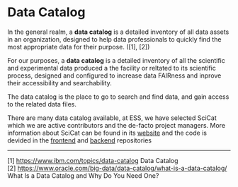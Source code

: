 # Data Catalog

In the general realm, a __data catalog__ is a detailed inventory of all data assets in an organization, designed to help data professionals to quickly find the most appropriate data for their purpose. ([1], [2])

For our purposes, a __data catalog__ is a detailed inventory of all the scientific and experimental data produced a the facility or reltated to its scientific process, designed and configured to increase data FAIRness and inprove their accessibility and searchability.

The data catalog is the place to go to search and find data, and gain access to the related data files.

There are many data catalog available, at ESS, we have selected SciCat which we are active contributors and the de-facto project managers.
More information about SciCat can be found in its [website](https://scicatproject.github.io/) and the code is devided in the [frontend](https://github.com/SciCatProject/frontend) and [backend](https://github.com/SciCatProject/scicat-backend-next) repositories

------
[1] <https://www.ibm.com/topics/data-catalog> Data Catalog  
[2] <https://www.oracle.com/big-data/data-catalog/what-is-a-data-catalog/> What Is a Data Catalog and Why Do You Need One?  